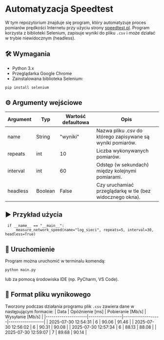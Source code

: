 # Automatyzacja Speedtest
W tym repozytorium znajduje się program, który automatyzuje proces pomiarów prędkości Internetu przy użyciu strony [speedtest.pl](https://www.speedtest.pl). Program korzysta z biblioteki Selenium, zapisuje wyniki do pliku `.csv` i może działać w trybie niewidocznym (headless).


## 🛠️ Wymagania

- Python 3.x
- Przeglądarka Google Chrome
- Zainstalowana biblioteka Selenium:

```bash
pip install selenium
```

## ⚙️ Argumenty wejściowe
| Argument | Typ     | Wartość defaultowa | Opis                                                       |
|----------|---------|--------------------|------------------------------------------------------------|
| name     | String  | "wyniki"           | Nazwa pliku .csv do którego zapisywane są wyniki pomiarów. |
| repeats  | int     | 10                 | Liczba wykonywanych pomiarów.                              |
| interval | int     | 60                 | Odstęp (w sekundach) między kolejnymi pomiarami.           |
| headless | Boolean | False              | Czy uruchamiać przeglądarkę w tle (bez widocznego okna).   |


## ▶️ Przykład użycia

     if __name__ == "__main__":
         measure_network_speed(name="log_sieci", repeats=5, interval=30, headless=True)


## 🚀 Uruchomienie
Program można uruchomić w terminalu komendą: 

```bash
python main.py
```

lub za pomocą środowiska IDE (np. PyCharm, VS Code).


## 📄 Format pliku wynikowego
Tworzony podczas działania programu plik `.csv` zawiera dane w następującym formacie:
| Data                | Opóźnienie [ms] | Pobieranie [Mb/s] | Wysyłanie [Mb/s] |
|---------------------|-----------------|-------------------|------------------|
| 2025-07-30 12:54:31 | 6               | 90.06             | 91.46            |
| 2025-07-30 12:56:02 | 6               | 90.31             | 90.08            |
| 2025-07-30 12:57:34 | 6               | 88.13             | 88.08            |
| 2025-07-30 12:59:07 | 7               | 89.68             | 90.14            |
